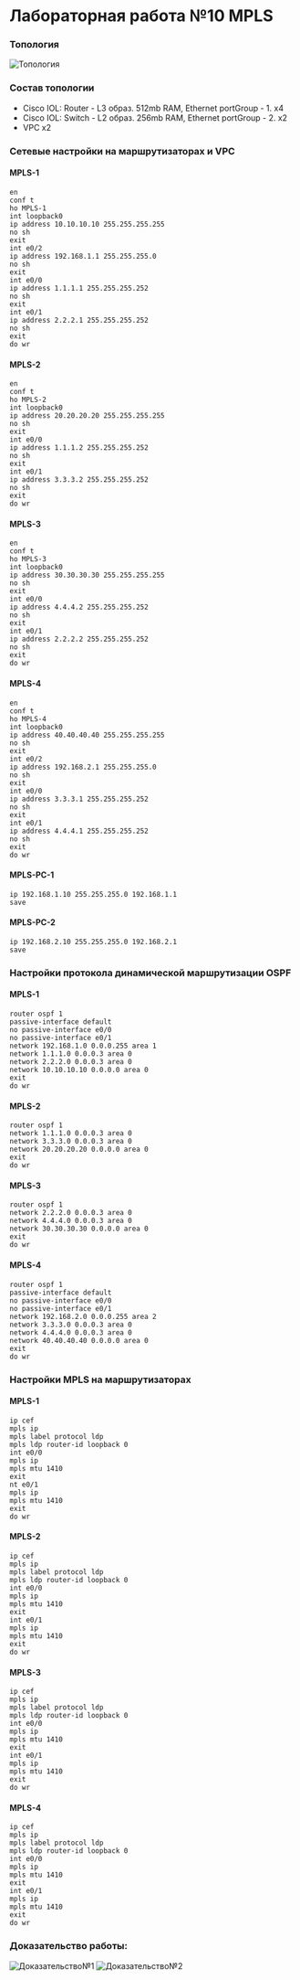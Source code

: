 # Лабораторная работа №10 MPLS

### Топология

![Топология](https://github.com/ozorolol/web/blob/main/img/mpls1.png)

### Состав топологии

- Cisco IOL: Router - L3 образ. 512mb RAM, Ethernet portGroup - 1. x4
- Cisco IOL: Switch - L2 образ. 256mb RAM, Ethernet portGroup - 2. x2
- VPC x2

### Сетевые настройки на маршрутизаторах и VPC
#### MPLS-1
  ```
  en
  conf t
  ho MPLS-1
  int loopback0 
  ip address 10.10.10.10 255.255.255.255
  no sh
  exit
  int e0/2
  ip address 192.168.1.1 255.255.255.0
  no sh
  exit
  int e0/0
  ip address 1.1.1.1 255.255.255.252 
  no sh 
  exit 
  int e0/1 
  ip address 2.2.2.1 255.255.255.252 
  no sh 
  exit 
  do wr 
  ```
#### MPLS-2
  ```
  en
  conf t
  ho MPLS-2
  int loopback0 
  ip address 20.20.20.20 255.255.255.255
  no sh
  exit
  int e0/0
  ip address 1.1.1.2 255.255.255.252 
  no sh 
  exit 
  int e0/1 
  ip address 3.3.3.2 255.255.255.252 
  no sh 
  exit 
  do wr 
  ```
#### MPLS-3
  ```
  en
  conf t
  ho MPLS-3
  int loopback0 
  ip address 30.30.30.30 255.255.255.255
  no sh
  exit
  int e0/0
  ip address 4.4.4.2 255.255.255.252 
  no sh 
  exit 
  int e0/1 
  ip address 2.2.2.2 255.255.255.252 
  no sh 
  exit 
  do wr 
  ```
#### MPLS-4
  ```
  en
  conf t
  ho MPLS-4
  int loopback0 
  ip address 40.40.40.40 255.255.255.255
  no sh
  exit
  int e0/2
  ip address 192.168.2.1 255.255.255.0
  no sh
  exit
  int e0/0
  ip address 3.3.3.1 255.255.255.252 
  no sh 
  exit 
  int e0/1 
  ip address 4.4.4.1 255.255.255.252 
  no sh 
  exit 
  do wr 
  ```
#### MPLS-PC-1
  ```
  ip 192.168.1.10 255.255.255.0 192.168.1.1
  save
  ```
#### MPLS-PC-2
  ```
  ip 192.168.2.10 255.255.255.0 192.168.2.1
  save
  ```
###  Настройки протокола динамической маршрутизации OSPF
#### MPLS-1
```
router ospf 1  
passive-interface default  
no passive-interface e0/0 
no passive-interface e0/1 
network 192.168.1.0 0.0.0.255 area 1  
network 1.1.1.0 0.0.0.3 area 0 
network 2.2.2.0 0.0.0.3 area 0 
network 10.10.10.10 0.0.0.0 area 0 
exit 
do wr
```
#### MPLS-2
```
router ospf 1  
network 1.1.1.0 0.0.0.3 area 0 
network 3.3.3.0 0.0.0.3 area 0 
network 20.20.20.20 0.0.0.0 area 0 
exit 
do wr
```
#### MPLS-3
```
router ospf 1  
network 2.2.2.0 0.0.0.3 area 0 
network 4.4.4.0 0.0.0.3 area 0 
network 30.30.30.30 0.0.0.0 area 0 
exit
do wr
```
#### MPLS-4
```
router ospf 1  
passive-interface default 
no passive-interface e0/0 
no passive-interface e0/1 
network 192.168.2.0 0.0.0.255 area 2 
network 3.3.3.0 0.0.0.3 area 0 
network 4.4.4.0 0.0.0.3 area 0 
network 40.40.40.40 0.0.0.0 area 0 
exit 
do wr
```

### Настройки MPLS на маршрутизаторах
#### MPLS-1
  ```
  ip cef  
  mpls ip  
  mpls label protocol ldp  
  mpls ldp router-id loopback 0  
  int e0/0 
  mpls ip 
  mpls mtu 1410 
  exit 
  nt e0/1 
  mpls ip 
  mpls mtu 1410 
  exit
  do wr
  ```
#### MPLS-2
  ```
  ip cef 
  mpls ip 
  mpls label protocol ldp 
  mpls ldp router-id loopback 0 
  int e0/0 
  mpls ip 
  mpls mtu 1410 
  exit 
  int e0/1 
  mpls ip 
  mpls mtu 1410 
  exit
  do wr
  ```
#### MPLS-3 
  ```
  ip cef 
  mpls ip 
  mpls label protocol ldp 
  mpls ldp router-id loopback 0 
  int e0/0 
  mpls ip 
  mpls mtu 1410 
  exit 
  int e0/1 
  mpls ip 
  mpls mtu 1410 
  exit
  do wr
  ```
#### MPLS-4
  ```
  ip cef 
  mpls ip 
  mpls label protocol ldp 
  mpls ldp router-id loopback 0 
  int e0/0 
  mpls ip 
  mpls mtu 1410 
  exit 
  int e0/1 
  mpls ip 
  mpls mtu 1410 
  exit
  do wr
  ```
### Доказательство работы:
![Доказательство№1](https://github.com/ozorolol/web/blob/main/img/mpls2.png)
![Доказательство№2](https://github.com/ozorolol/web/blob/main/img/mpls3.png)
